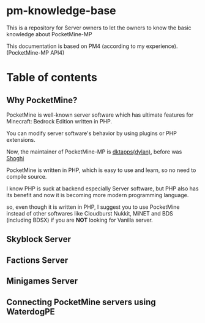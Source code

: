 # pm-knowledge-base

This is a repository for Server owners to let the owners to know the basic knowledge about PocketMine-MP

This documentation is based on PM4 (according to my experience). (PocketMine-MP API4)

# Table of contents

<!-- TODO -->

## Why PocketMine?

PocketMine is well-known server software which has ultimate features for Minecraft: Bedrock Edition written in PHP.

You can modify server software's behavior by using plugins or PHP extensions.

Now, the maintainer of PocketMine-MP is [dktapps(dylan)](https://github.com/dktapps), before was [Shoghi](https://github.com/shoghicp)

PocketMine is written in PHP, which is easy to use and learn, so no need to compile source.

I know PHP is suck at backend especially Server software, but PHP also has its benefit and now it is becoming more modern programming language.

so, even though it is written in PHP, I suggest you to use PocketMine instead of other softwares like Cloudburst Nukkit, MiNET and BDS (including BDSX) if you are **NOT** looking for Vanilla server.

## Skyblock Server

## Factions Server

## Minigames Server

## Connecting PocketMine servers using WaterdogPE
